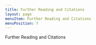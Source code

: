 ```yaml
---
title: Further Reading and Citations
layout: page
menuItem: Further Reading and Citations
menuPosition: 7
---
```


Further Reading and Citations
